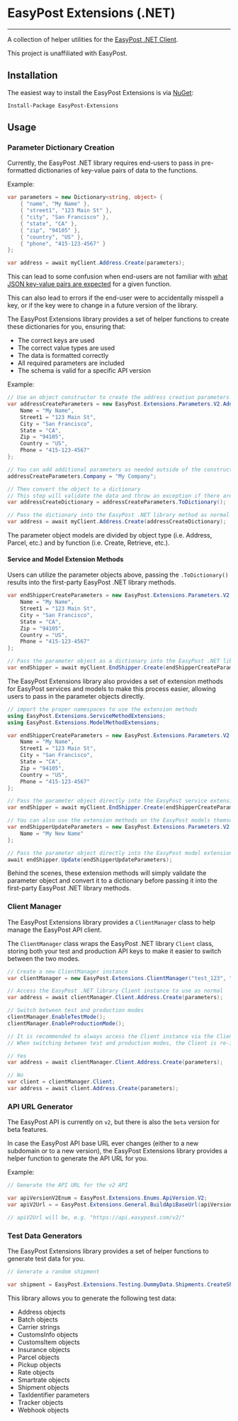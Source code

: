 # EasyPost Extensions (.NET)

---

A collection of helper utilities for the [EasyPost .NET Client](https://github.com/EasyPost/easypost-csharp).

This project is unaffiliated with EasyPost.

## Installation

The easiest way to install the EasyPost Extensions is via [NuGet](https://www.nuget.org/packages/EasyPost.Extensions/):

    Install-Package EasyPost-Extensions

## Usage

### Parameter Dictionary Creation

Currently, the EasyPost .NET library requires end-users to pass in pre-formatted dictionaries of key-value pairs of data
to the functions.

Example:

```csharp
var parameters = new Dictionary<string, object> {
    { "name", "My Name" },
    { "street1", "123 Main St" },
    { "city", "San Francisco" },
    { "state", "CA" },
    { "zip", "94105" },
    { "country", "US" },
    { "phone", "415-123-4567" }
};

var address = await myClient.Address.Create(parameters);
```

This can lead to some confusion when end-users are not familiar
with [what JSON key-value pairs are expected](https://www.easypost.com/docs/api/csharp) for a given function.

This can also lead to errors if the end-user were to accidentally misspell a key, or if the key were to change in a
future version of the library.

The EasyPost Extensions library provides a set of helper functions to create these dictionaries for you, ensuring that:

- The correct keys are used
- The correct value types are used
- The data is formatted correctly
- All required parameters are included
- The schema is valid for a specific API version

Example:

```csharp
// Use an object constructor to create the address creation parameters
var addressCreateParameters = new EasyPost.Extensions.Parameters.V2.Address.Create {
    Name = "My Name",
    Street1 = "123 Main St",
    City = "San Francisco",
    State = "CA",
    Zip = "94105",
    Country = "US",
    Phone = "415-123-4567"
};

// You can add additional parameters as needed outside of the constructor
addressCreateParameters.Company = "My Company";

// Then convert the object to a dictionary
// This step will validate the data and throw an exception if there are any errors (i.e. missing required parameters)
var addressCreateDictionary = addressCreateParameters.ToDictionary();

// Pass the dictionary into the EasyPost .NET library method as normal
var address = await myClient.Address.Create(addressCreateDictionary);
```

The parameter object models are divided by object type (i.e. Address, Parcel, etc.) and by function (i.e. Create,
Retrieve, etc.).

#### Service and Model Extension Methods

Users can utilize the parameter objects above, passing the `.ToDictionary()` results into the first-party EasyPost .NET
library methods.

```csharp
var endShipperCreateParameters = new EasyPost.Extensions.Parameters.V2.EndShipper.Create {
    Name = "My Name",
    Street1 = "123 Main St",
    City = "San Francisco",
    State = "CA",
    Zip = "94105",
    Country = "US",
    Phone = "415-123-4567"
};

// Pass the parameter object as a dictionary into the EasyPost .NET library
var endShipper = await myClient.EndShipper.Create(endShipperCreateParameters.ToDictionary());
```

The EasyPost Extensions library also provides a set of extension methods for EasyPost services and models to make this
process easier, allowing users to pass in the parameter objects directly.

```csharp
// import the proper namespaces to use the extension methods
using EasyPost.Extensions.ServiceMethodExtensions;
using EasyPost.Extensions.ModelMethodExtensions;

var endShipperCreateParameters = new EasyPost.Extensions.Parameters.V2.EndShipper.Create {
    Name = "My Name",
    Street1 = "123 Main St",
    City = "San Francisco",
    State = "CA",
    Zip = "94105",
    Country = "US",
    Phone = "415-123-4567"
};

// Pass the parameter object directly into the EasyPost service extension method (no need to call .ToDictionary())
var endShipper = await myClient.EndShipper.Create(endShipperCreateParameters);

// You can also use the extension methods on the EasyPost models themselves
var endShipperUpdateParameters = new EasyPost.Extensions.Parameters.V2.EndShipper.Update {
    Name = "My New Name"
};

// Pass the parameter object directly into the EasyPost model extension method (no need to call .ToDictionary())
await endShipper.Update(endShipperUpdateParameters);
```

Behind the scenes, these extension methods will simply validate the parameter object and convert it to a dictionary
before passing it into the first-party EasyPost .NET library methods.

### Client Manager

The EasyPost Extensions library provides a `ClientManager` class to help manage the EasyPost API client.

The `ClientManager` class wraps the EasyPost .NET library `Client` class, storing both your test and production API keys
to make it easier to switch between the two modes.

```csharp
// Create a new ClientManager instance
var clientManager = new EasyPost.Extensions.ClientManager("test_123", "prod_123");

// Access the EasyPost .NET library Client instance to use as normal
var address = await clientManager.Client.Address.Create(parameters);

// Switch between test and production modes
clientManager.EnableTestMode();
clientManager.EnableProductionMode();

// It is recommended to always access the Client instance via the Client property directly, rather than storing it as a variable.
// When switching between test and production modes, the Client is re-initialized. Storing the Client as a variable may cause it to not be updated when switching modes.

// Yes
var address = await clientManager.Client.Address.Create(parameters);

// No
var client = clientManager.Client;
var address = await client.Address.Create(parameters);
```

### API URL Generator

The EasyPost API is currently on `v2`, but there is also the `beta` version for beta features.

In case the EasyPost API base URL ever changes (either to a new subdomain or to a new version), the EasyPost Extensions
library provides a helper function to generate the API URL for you.

Example:

```csharp
// Generate the API URL for the v2 API

var apiVersionV2Enum = EasyPost.Extensions.Enums.ApiVersion.V2;
var apiV2Url = = EasyPost.Extensions.General.BuildApiBaseUrl(apiVersionV2Enum);

// apiV2Url will be, e.g. "https://api.easypost.com/v2/"
```

### Test Data Generators

The EasyPost Extensions library provides a set of helper functions to generate test data for you.

```csharp
// Generate a random shipment

var shipment = EasyPost.Extensions.Testing.DummyData.Shipments.CreateShipment(myEasyPostClient);
```

This library allows you to generate the following test data:

- Address objects
- Batch objects
- Carrier strings
- CustomsInfo objects
- CustomsItem objects
- Insurance objects
- Parcel objects
- Pickup objects
- Rate objects
- Smartrate objects
- Shipment objects
- TaxIdentifier parameters
- Tracker objects
- Webhook objects

